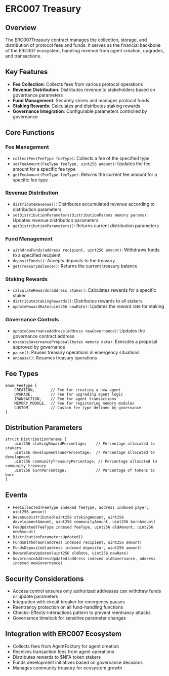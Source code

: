 # ERC007 Treasury

## Overview
The ERC007Treasury contract manages the collection, storage, and distribution of protocol fees and funds. It serves as the financial backbone of the ERC007 ecosystem, handling revenue from agent creation, upgrades, and transactions.

## Key Features
- **Fee Collection**: Collects fees from various protocol operations
- **Revenue Distribution**: Distributes revenue to stakeholders based on governance parameters
- **Fund Management**: Securely stores and manages protocol funds
- **Staking Rewards**: Calculates and distributes staking rewards
- **Governance Integration**: Configurable parameters controlled by governance

## Core Functions

### Fee Management
- `collectFee(FeeType feeType)`: Collects a fee of the specified type
- `setFeeAmount(FeeType feeType, uint256 amount)`: Updates the fee amount for a specific fee type
- `getFeeAmount(FeeType feeType)`: Returns the current fee amount for a specific fee type

### Revenue Distribution
- `distributeRevenue()`: Distributes accumulated revenue according to distribution parameters
- `setDistributionParameters(DistributionParams memory params)`: Updates revenue distribution parameters
- `getDistributionParameters()`: Returns current distribution parameters

### Fund Management
- `withdrawFunds(address recipient, uint256 amount)`: Withdraws funds to a specified recipient
- `depositFunds()`: Accepts deposits to the treasury
- `getTreasuryBalance()`: Returns the current treasury balance

### Staking Rewards
- `calculateRewards(address staker)`: Calculates rewards for a specific staker
- `distributeStakingRewards()`: Distributes rewards to all stakers
- `updateRewardRate(uint256 newRate)`: Updates the reward rate for staking

### Governance Controls
- `updateGovernanceAddress(address newGovernance)`: Updates the governance contract address
- `executeGovernanceProposal(bytes memory data)`: Executes a proposal approved by governance
- `pause()`: Pauses treasury operations in emergency situations
- `unpause()`: Resumes treasury operations

## Fee Types
```solidity
enum FeeType {
    CREATION,       // Fee for creating a new agent
    UPGRADE,        // Fee for upgrading agent logic
    TRANSACTION,    // Fee for agent transactions
    MEMORY_MODULE,  // Fee for registering memory modules
    CUSTOM          // Custom fee type defined by governance
}
```

## Distribution Parameters
```solidity
struct DistributionParams {
    uint256 stakingRewardPercentage;    // Percentage allocated to stakers
    uint256 developmentFundPercentage;  // Percentage allocated to development
    uint256 communityTreasuryPercentage; // Percentage allocated to community treasury
    uint256 burnPercentage;             // Percentage of tokens to burn
}
```

## Events
- `FeeCollected(FeeType indexed feeType, address indexed payer, uint256 amount)`
- `RevenueDistributed(uint256 stakingAmount, uint256 developmentAmount, uint256 communityAmount, uint256 burnAmount)`
- `FeeUpdated(FeeType indexed feeType, uint256 oldAmount, uint256 newAmount)`
- `DistributionParametersUpdated()`
- `FundsWithdrawn(address indexed recipient, uint256 amount)`
- `FundsDeposited(address indexed depositor, uint256 amount)`
- `RewardRateUpdated(uint256 oldRate, uint256 newRate)`
- `GovernanceAddressUpdated(address indexed oldGovernance, address indexed newGovernance)`

## Security Considerations
- Access control ensures only authorized addresses can withdraw funds or update parameters
- Integration with circuit breaker for emergency pauses
- Reentrancy protection on all fund-handling functions
- Checks-Effects-Interactions pattern to prevent reentrancy attacks
- Governance timelock for sensitive parameter changes

## Integration with ERC007 Ecosystem
- Collects fees from AgentFactory for agent creation
- Receives transaction fees from agent operations
- Distributes rewards to $NFA token stakers
- Funds development initiatives based on governance decisions
- Manages community treasury for ecosystem growth

